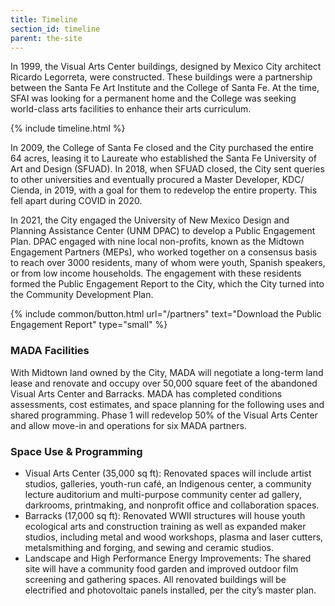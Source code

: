 ```yaml
---
title: Timeline
section_id: timeline
parent: the-site
---
```


In 1999, the Visual Arts Center buildings, designed by Mexico City architect Ricardo Legorreta, were constructed. These buildings were a partnership between the Santa Fe Art Institute and the College of Santa Fe. At the time, SFAI was looking for a permanent home and the College was seeking world-class arts facilities to enhance their arts curriculum.

{% include timeline.html %}

In 2009, the College of Santa Fe closed and the City purchased the entire 64 acres, leasing it to Laureate who established the Santa Fe University of Art and Design (SFUAD). In 2018, when SFUAD closed, the City sent queries to other universities and eventually procured a Master Developer, KDC/ Cienda, in 2019, with a goal for them to redevelop the entire property. This fell apart during COVID in 2020.

In 2021, the City engaged the University of New Mexico Design and Planning Assistance Center (UNM DPAC) to develop a Public Engagement Plan. DPAC engaged with nine local non-profits, known as the Midtown Engagement Partners (MEPs), who worked together on a consensus basis to reach over 3000 residents, many of whom were youth, Spanish speakers, or from low income households. The engagement with these residents formed the Public Engagement Report to the City, which the City turned into the Community Development Plan.

{% include common/button.html url="/partners" text="Download the Public Engagement Report" type="small" %}

### MADA Facilities

With Midtown land owned by the City, MADA will negotiate a long-term land lease and renovate and occupy over 50,000 square feet of the abandoned Visual Arts Center and Barracks. MADA has completed conditions assessments, cost estimates, and space planning for the following uses and shared programming. Phase 1 will redevelop 50% of the Visual Arts Center and allow move-in and operations for six MADA partners.

### Space Use & Programming

- Visual Arts Center (35,000 sq ft): Renovated spaces will include artist studios, galleries, youth-run café, an Indigenous center, a community lecture auditorium and multi-purpose community center ad gallery, darkrooms, printmaking, and nonprofit office and collaboration spaces.
- Barracks (17,000 sq ft): Renovated WWII structures will house youth ecological arts and construction training as well as expanded maker studios, including metal and wood workshops, plasma and laser cutters, metalsmithing and forging, and sewing and ceramic studios.
- Landscape and High Performance Energy Improvements: The shared site will have a community food garden and improved outdoor film screening and gathering spaces. All renovated buildings will be electrified and photovoltaic panels installed, per the city’s master plan.
